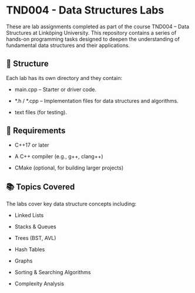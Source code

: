 # TND004 - Data Structures Labs
These are lab assignments completed as part of the course TND004 – Data Structures at Linköping University.
This repository contains a series of hands-on programming tasks designed to deepen the understanding of 
fundamental data structures and their applications. 

## 📁 Structure
Each lab has its own directory and they contain:

- main.cpp – Starter or driver code.

- *.h / *.cpp – Implementation files for data structures and algorithms.

- text files (for testing).

## 🔧 Requirements
- C++17 or later

- A C++ compiler (e.g., g++, clang++)

- CMake (optional, for building larger projects)

## 📚 Topics Covered
The labs cover key data structure concepts including:

- Linked Lists

- Stacks & Queues

- Trees (BST, AVL)

- Hash Tables

- Graphs

- Sorting & Searching Algorithms

- Complexity Analysis
